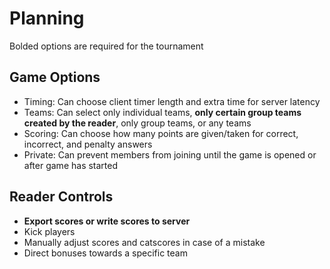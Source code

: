 # Planning

Bolded options are required for the tournament

## Game Options
- Timing: Can choose client timer length and extra time for server latency
- Teams: Can select only individual teams, **only certain group teams created by the reader**, only group teams, or any teams
- Scoring: Can choose how many points are given/taken for correct, incorrect, and penalty answers
- Private: Can prevent members from joining until the game is opened or after game has started


## Reader Controls
- **Export scores or write scores to server**
- Kick players
- Manually adjust scores and catscores in case of a mistake
- Direct bonuses towards a specific team